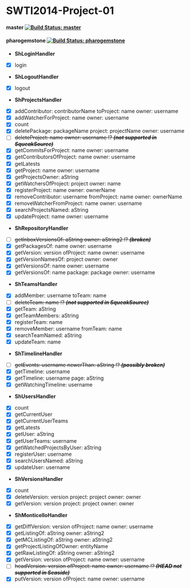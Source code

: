 SWTI2014-Project-01
===================

#### master [![Build Status: master](https://travis-ci.org/SWTI2014/SWTI2014-Project-01.svg?branch=master)](https://travis-ci.org/SWTI2014/SWTI2014-Project-01)
#### pharogemstone [![Build Status: pharogemstone](https://travis-ci.org/SWTI2014/SWTI2014-Project-01.svg?branch=pharogemstone)](https://travis-ci.org/SWTI2014/SWTI2014-Project-01)

- **ShLoginHandler**
- [X] login
- **ShLogoutHandler**
- [X] logout
- **ShProjectsHandler**
- [X] addContributor: contributorName toProject: name owner: username
- [X] addWatcherForProject: name owner: username
- [X] count
- [X] deletePackage: packageName project: projectName owner: username
- [ ] ~~deleteProject: name owner: username :interrobang: _**(not supported in SqueakSource)**_~~
- [X] getCommitsForProject: name owner: username
- [X] getContributorsOfProject: name owner: username
- [X] getLatests
- [X] getProject: name owner: username
- [X] getProjectsOwner: aString
- [X] getWatchersOfProject: project owner: name
- [X] registerProject: name owner: ownerName
- [X] removeContributor: username fromProject: name owner: ownerName
- [X] removeWatcherFromProject: name owner: username
- [X] searchProjectsNamed: aString
- [X] updateProject: name owner: username
- **ShRepositoryHandler**
- [ ] ~~getInboxVersionsOf: aString owner: aString2 :interrobang: _**(broken)**_~~
- [X] getPackagesOf: name owner: username
- [X] getVersion: version ofProject: name owner: username
- [X] getVersionNamesOf: project owner: owner
- [X] getVersionsOf: name owner: username
- [X] getVersionsOf: name package: package owner: username
- **ShTeamsHandler**
- [X] addMember: username toTeam: name
- [ ] ~~deleteTeam: name  :interrobang: _**(not supported in SqueakSource)**_~~
- [X] getTeam: aString
- [X] getTeamMembers: aString
- [X] registerTeam: name
- [X] removeMember: username fromTeam: name
- [X] searchTeamNamed: aString
- [X] updateTeam: name
- **ShTimelineHandler**
- [ ] ~~getEvents: username newerThan: aString :interrobang: _**(possibly broken)**_~~
- [X] getTimeline: username
- [X] getTimeline: username page: aString
- [X] getWatchingTimeline: username
- **ShUsersHandler**
- [X] count
- [X] getCurrentUser
- [X] getCurrentUserTeams
- [X] getLatests
- [X] getUser: aString
- [X] getUserTeams: username
- [X] getWatchedProjectsByUser: aString
- [X] registerUser: username
- [X] searchUsersNamed: aString
- [X] updateUser: username
- **ShVersionsHandler**
- [X] count
- [X] deleteVersion: version project: project owner: owner
- [X] getVersion: version project: project owner: owner
- **ShMonticelloHandler**
- [X] getDiffVersion: version ofProject: name owner: username
- [X] getListingOf: aString owner: aString2
- [X] getMCListingOf: aString owner: aString2
- [X] getProjectListingOfOwner: entityName
- [X] getRawListingOf: aString owner: aString2
- [X] getVersion: version ofProject: name owner: username
- [ ] ~~headVersion: version ofProject: name owner: username :interrobang: _**(HEAD not supported in Seaside)**_~~
- [X] putVersion: version ofProject: name owner: username
